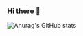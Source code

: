 ### Hi there 👋


![Anurag's GitHub stats](https://github-readme-stats.vercel.app/api?username=tiago-yoneda&show_icons=true&theme=gotham)
<!--
**tiago-yoneda/tiago-yoneda** is a ✨ _special_ ✨ repository because its `README.md` (this file) appears on your GitHub profile.

Here are some ideas to get you started:

- 🔭 I’m currently working on ...
- 🌱 I’m currently learning ...
- 👯 I’m looking to collaborate on ...
- 🤔 I’m looking for help with ...
- 💬 Ask me about ...
- 📫 How to reach me: ...
- 😄 Pronouns: ...
- ⚡ Fun fact: ...
-->
